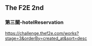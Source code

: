 ## The F2E 2nd 
### 第三關-hotelReservation

https://challenge.thef2e.com/works?stage=3&orderBy=created_at&sort=desc
